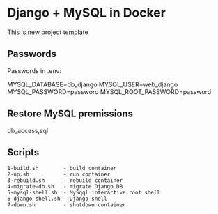 # Django + MySQL in Docker 

This is new project template


## Passwords

Passwords in .env:

MYSQL_DATABASE=db_django
MYSQL_USER=web_django
MYSQL_PASSWORD=password
MYSQL_ROOT_PASSWORD=password

## Restore MySQL premissions

db_access,sql


## Scripts
```
1-build.sh        - build container
2-up.sh           - run container
3-rebuild.sh      - rebuild container
4-migrate-db.sh   - migrate Django DB
5-mysql-shell.sh  - MySqql interactive root shell
6-django-shell.sh - Django shell
7-down.sh         - shutdown container
```
